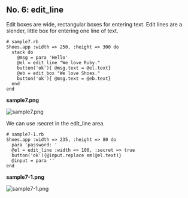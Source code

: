 No. 6: edit_line
--------------


Edit boxes are wide, rectangular boxes for entering text. 
Edit lines are a slender, little box for entering one line of text.

	# sample7.rb
	Shoes.app :width => 250, :height => 300 do
	  stack do
	    @msg = para 'Hello'
	    @el = edit_line "We love Ruby."
	    button('ok'){ @msg.text = @el.text}
	    @eb = edit_box "We love Shoes."
	    button('ok'){ @msg.text = @eb.text}
	  end
	end

**sample7.png**

![sample7.png](http://www.rin-shun.com/rubylearning/shoes/shoes_tutorial_html/images/sample7.png) <!-- patch -->

We can use :secret in the edit_line area.

	# sample7-1.rb
	Shoes.app :width => 235, :height => 80 do
	  para 'password: '
	  @el = edit_line :width => 100, :secret => true
	  button('ok'){@input.replace em(@el.text)}
	  @input = para ''
	end

**sample7-1.png**

![sample7-1.png](http://www.rin-shun.com/rubylearning/shoes/shoes_tutorial_html/images/sample7-1.png) <!-- patch -->

